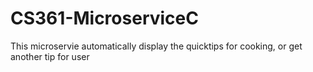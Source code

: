 # CS361-MicroserviceC
This microservie automatically display the quicktips for cooking, or get another tip for user
